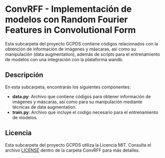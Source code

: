 # ConvRFF - Implementación de modelos con Random Fourier Features in Convolutional Form

Esta subcarpeta del proyecto GCPDS contiene códigos relacionados con la obtención de información de imágenes y máscaras, así como su manipulación (data augmentation), además de scripts para el entrenamiento de modelos con una integración con la plataforma wandb.

## Descripción

En esta subcarpeta, encontrarás los siguientes componentes:

- **data.py**: Archivo que contiene códigos para obtener información de imágenes y máscaras, así como para su manipulación mediante técnicas de data augmentation.
- **train.py**: Archivo que incluye el codigo necesario para el entrenamiento de modelos.

## Licencia

Esta subcarpeta del proyecto GCPDS utiliza la Licencia MIT. Consulta el archivo [LICENSE](../convRFF/LICENSE) dentro de la carpeta ConvRFF para más detalles.
